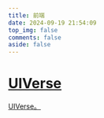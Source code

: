 ```yaml
---
title: 前端
date: 2024-09-19 21:54:09
top_img: false
comments: false
aside: false
---
```


<style>
  #libCategories .card-wrap:hover .card-info:after {
    width: 300%;
  }
</style>
<link rel="stylesheet" type="text/css" href="https://npm.elemecdn.com/js-heo@1.0.11/3dCard/no3d.css">

<div id='libCategories'>
<div id="lib-cards" class="container">

<a href="https://uiverse.io/" target="_blank">
<card data-image="https://tse4-mm.cn.bing.net/th/id/OIP-C.EN3ASxuucRc41W7uChZOOAHaEA?rs=1&pid=ImgDetMain">
<h1 slot="header">UIVerse</h1>
<p slot="content">UIVerse。</p>
</card>
</a>

</div>
</div>

<script src='https://lf6-cdn-tos.bytecdntp.com/cdn/expire-1-M/vue/2.6.14/vue.min.js' data-pjax></script>

<script type="text/javascript" src="https://npm.elemecdn.com/anzhiyu-theme-static@1.0.7/no3d/no3d.js" data-pjax></script>